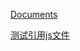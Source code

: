 [Documents](https://desneo.github.io/refdocs/)

[测试引用js文件](https://desneo.github.io/refdocs/frontend/js/js.md)
